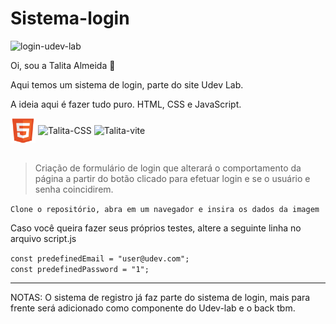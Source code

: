 # Sistema-login

![login-udev-lab](https://github.com/user-attachments/assets/a88c9e44-9799-4f76-ae68-53b2948a27dd)

Oi, sou a Talita Almeida 👋

Aqui temos um sistema de login, parte do site Udev Lab.

A ideia aqui é fazer tudo puro. HTML, CSS e JavaScript.

<div align="left">
    <img align="center" alt="Talita-HTML" height="40" width="40" src="https://raw.githubusercontent.com/devicons/devicon/master/icons/html5/html5-original.svg">
    <img align="center" alt="Talita-CSS" height="35" width="45" img src="https://cdn.jsdelivr.net/gh/devicons/devicon@latest/icons/css3/css3-original.svg" />
    <img align="center" alt="Talita-vite" height="35" width="45" img src="https://cdn.jsdelivr.net/gh/devicons/devicon@latest/icons/javascript/javascript-original.svg"/> 
</div> 
<br>

> Criação de formulário de login que alterará o comportamento da página a partir do botão clicado para efetuar login e se o usuário e senha coincidirem.

`Clone o repositório, abra em um navegador e insira os dados da imagem`

Caso você queira fazer seus próprios testes, altere a seguinte linha no arquivo script.js

`const predefinedEmail = "user@udev.com";`<br>
`const predefinedPassword = "1";`

---
NOTAS: O sistema de registro já faz parte do sistema de login, mais para frente será adicionado como componente do Udev-lab e o back tbm.

